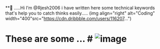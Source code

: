  **👋 .....Hi I’m @Rjesh2006 
 i have written here some technical 
 keywords that's help you to 
 catch thinks easily.....
   (img align="right" alt="Coding" width="400"src="https://cdn.dribbble.com/users/116207...")                      

 # These are some ...  # ![image](https://github.com/Rjesh2006/Rjesh2006/assets/143868643/f41d321a-488c-4bf6-853e-f6888f2daf21)


 
 
  


